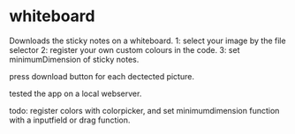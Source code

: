 # whiteboard
Downloads the sticky notes on a whiteboard.
1: select your image by the file selector 
2: register your own custom colours in the code.
3: set minimumDimension of sticky notes.

press download button for each dectected picture.

tested the app on a local webserver.

todo: register colors with colorpicker, and set minimumdimension function with a inputfield or drag function.

